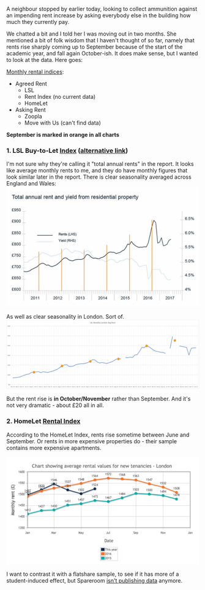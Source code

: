 A neighbour stopped by earlier today, looking to collect ammunition against an impending rent increase by asking everybody else in the building how much they currently pay.

We chatted a bit and I told her I was moving out in two months. She mentioned a bit of folk wisdom that I haven't thought of so far, namely that rents rise sharply coming up to September because of the start of the academic year, and fall again October-ish. It does make sense, but I wanted to look at the data. Here goes:

[Monthly rental indices](http://www.home.co.uk/guides/rental_prices_indices/toc.htm):
- Agreed Rent
    - LSL
    - Rent Index (no current data)
    - HomeLet
- Asking Rent
    - Zoopla
    - Move with Us (can't find data)

**September is marked in orange in all charts**

### 1. LSL Buy-to-Let [Index](https://www.lslps.co.uk/news-and-media/market-intelligence/buy-to-let-index/england-wales-buy-to-let-index) ([alternative link](https://www.your-move.co.uk/buy-to-let-index))
I'm not sure why they're calling it "total annual rents" in the report. It looks like average monthly rents to me, and they do have monthly figures that look similar later in the report. There is clear seasonality averaged across England and Wales:
![Alt text](../images/avg-annual-rent-england-and-wales.jpg?raw=true "LSL Monthly Rents England and Wales")

As well as clear seasonality in London. Sort of.
![Alt text](../images/lsl-monthly-avg-london.png?raw=true "LSL Monthly Rents London")

But the rent rise is **in October/November** rather than September. And it's not very dramatic - about £20 all in all.

### 2. HomeLet [Rental Index](https://homelet.co.uk/homelet-rental-index/london)

According to the HomeLet Index, rents rise sometime between June and September. Or rents in more expensive properties do - their sample contains more expensive apartments.

![Alt text](../images/homelet-index-monthly-london.png?raw=true "HomeLet Monthly Rents London")

I want to contrast it with a flatshare sample, to see if it has more of a student-induced effect, but Spareroom [isn't publishing data](https://www.spareroom.co.uk/rentalindex) anymore.
